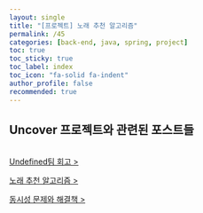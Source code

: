 ```yaml
---
layout: single
title: "[프로젝트] 노래 추천 알고리즘"
permalink: /45
categories: [back-end, java, spring, project]
toc: true
toc_sticky: true
toc_label: index
toc_icon: "fa-solid fa-indent"
author_profile: false
recommended: true
---
```













<div class="cl2"></div>

<div class="callout cImpact">
  <div class="callout-in">
    <h2>Uncover 프로젝트와 관련된 포스트들</h2>
    <p style="padding-top: 16px;"><a href="https://preasim.github.io/46">Undefined팀 회고 ></a></p>
    <p><a href="https://preasim.github.io/45">노래 추천 알고리즘 ></a></p>
    <p style="padding-bottom: 16px;"><a href="https://preasim.github.io/44">동시성 문제와 해결책 ></a></p>
  </div>
</div>
